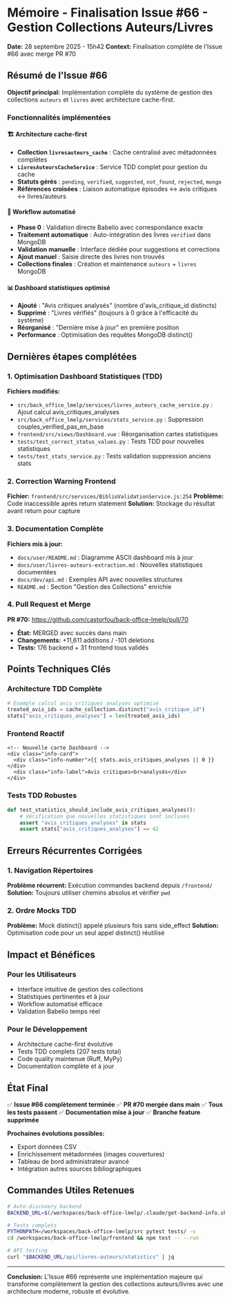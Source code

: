 # Mémoire - Finalisation Issue #66 - Gestion Collections Auteurs/Livres

**Date:** 28 septembre 2025 - 15h42
**Context:** Finalisation complète de l'Issue #66 avec merge PR #70

## Résumé de l'Issue #66

**Objectif principal:** Implémentation complète du système de gestion des collections `auteurs` et `livres` avec architecture cache-first.

### Fonctionnalités implémentées

#### 🏗️ Architecture cache-first
- **Collection `livresauteurs_cache`** : Cache centralisé avec métadonnées complètes
- **`LivresAuteursCacheService`** : Service TDD complet pour gestion du cache
- **Statuts gérés** : `pending`, `verified`, `suggested`, `not_found`, `rejected`, `mongo`
- **Références croisées** : Liaison automatique épisodes ↔ avis critiques ↔ livres/auteurs

#### 🤖 Workflow automatisé
- **Phase 0** : Validation directe Babelio avec correspondance exacte
- **Traitement automatique** : Auto-intégration des livres `verified` dans MongoDB
- **Validation manuelle** : Interface dédiée pour suggestions et corrections
- **Ajout manuel** : Saisie directe des livres non trouvés
- **Collections finales** : Création et maintenance `auteurs` + `livres` MongoDB

#### 📊 Dashboard statistiques optimisé
- **Ajouté** : "Avis critiques analysés" (nombre d'avis_critique_id distincts)
- **Supprimé** : "Livres vérifiés" (toujours à 0 grâce à l'efficacité du système)
- **Réorganisé** : "Dernière mise à jour" en première position
- **Performance** : Optimisation des requêtes MongoDB distinct()

## Dernières étapes complétées

### 1. Optimisation Dashboard Statistiques (TDD)
**Fichiers modifiés:**
- `src/back_office_lmelp/services/livres_auteurs_cache_service.py` : Ajout calcul avis_critiques_analyses
- `src/back_office_lmelp/services/stats_service.py` : Suppression couples_verified_pas_en_base
- `frontend/src/views/Dashboard.vue` : Réorganisation cartes statistiques
- `tests/test_correct_status_values.py` : Tests TDD pour nouvelles statistiques
- `tests/test_stats_service.py` : Tests validation suppression anciens stats

### 2. Correction Warning Frontend
**Fichier:** `frontend/src/services/BiblioValidationService.js:254`
**Problème:** Code inaccessible après return statement
**Solution:** Stockage du résultat avant return pour capture

### 3. Documentation Complète
**Fichiers mis à jour:**
- `docs/user/README.md` : Diagramme ASCII dashboard mis à jour
- `docs/user/livres-auteurs-extraction.md` : Nouvelles statistiques documentées
- `docs/dev/api.md` : Exemples API avec nouvelles structures
- `README.md` : Section "Gestion des Collections" enrichie

### 4. Pull Request et Merge
**PR #70:** https://github.com/castorfou/back-office-lmelp/pull/70
- **État:** MERGED avec succès dans main
- **Changements:** +11,611 additions / -101 deletions
- **Tests:** 176 backend + 31 frontend tous validés

## Points Techniques Clés

### Architecture TDD Complète
```python
# Exemple calcul avis_critiques_analyses optimisé
treated_avis_ids = cache_collection.distinct("avis_critique_id")
stats["avis_critiques_analyses"] = len(treated_avis_ids)
```

### Frontend Reactif
```vue
<!-- Nouvelle carte Dashboard -->
<div class="info-card">
  <div class="info-number">{{ stats.avis_critiques_analyses || 0 }}</div>
  <div class="info-label">Avis critiques<br>analysés</div>
</div>
```

### Tests TDD Robustes
```python
def test_statistics_should_include_avis_critiques_analyses():
    # Vérification que nouvelles statistiques sont incluses
    assert "avis_critiques_analyses" in stats
    assert stats["avis_critiques_analyses"] == 42
```

## Erreurs Récurrentes Corrigées

### 1. Navigation Répertoires
**Problème récurrent:** Exécution commandes backend depuis `/frontend/`
**Solution:** Toujours utiliser chemins absolus et vérifier `pwd`

### 2. Ordre Mocks TDD
**Problème:** Mock distinct() appelé plusieurs fois sans side_effect
**Solution:** Optimisation code pour un seul appel distinct() réutilisé

## Impact et Bénéfices

### Pour les Utilisateurs
- Interface intuitive de gestion des collections
- Statistiques pertinentes et à jour
- Workflow automatisé efficace
- Validation Babelio temps réel

### Pour le Développement
- Architecture cache-first évolutive
- Tests TDD complets (207 tests total)
- Code quality maintenue (Ruff, MyPy)
- Documentation complète et à jour

## État Final

✅ **Issue #66 complètement terminée**
✅ **PR #70 mergée dans main**
✅ **Tous les tests passent**
✅ **Documentation mise à jour**
✅ **Branche feature supprimée**

**Prochaines évolutions possibles:**
- Export données CSV
- Enrichissement métadonnées (images couvertures)
- Tableau de bord administrateur avancé
- Intégration autres sources bibliographiques

## Commandes Utiles Retenues

```bash
# Auto-discovery backend
BACKEND_URL=$(/workspaces/back-office-lmelp/.claude/get-backend-info.sh --url)

# Tests complets
PYTHONPATH=/workspaces/back-office-lmelp/src pytest tests/ -v
cd /workspaces/back-office-lmelp/frontend && npm test -- --run

# API testing
curl "$BACKEND_URL/api/livres-auteurs/statistics" | jq
```

---

**Conclusion:** L'Issue #66 représente une implémentation majeure qui transforme complètement la gestion des collections auteurs/livres avec une architecture moderne, robuste et évolutive.
